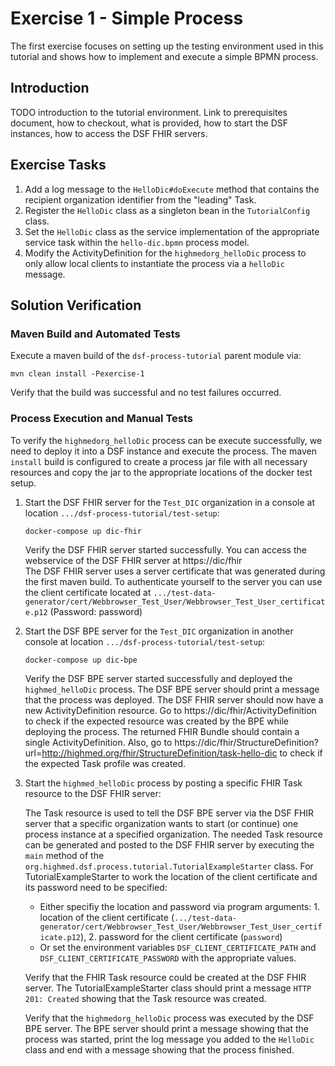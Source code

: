 # Exercise 1 - Simple Process
The first exercise focuses on setting up the testing environment used in this tutorial and shows how to implement and execute a simple BPMN process.

## Introduction
TODO introduction to the tutorial environment. Link to prerequisites document, how to checkout, what is provided, how to start the DSF instances, how to access the DSF FHIR servers.

## Exercise Tasks
1. Add a log message to the `HelloDic#doExecute` method that contains the recipient organization identifier from the "leading" Task.
1. Register the `HelloDic` class as a singleton bean in the `TutorialConfig` class.
1. Set the `HelloDic` class as the service implementation of the appropriate service task within the `hello-dic.bpmn` process model.
1. Modify the ActivityDefinition for the `highmedorg_helloDic` process to only allow local clients to instantiate the process via a `helloDic` message.

## Solution Verification
### Maven Build and Automated Tests
Execute a maven build of the `dsf-process-tutorial` parent module via:
```
mvn clean install -Pexercise-1
```
Verify that the build was successful and no test failures occurred.

### Process Execution and Manual Tests
To verify the `highmedorg_helloDic` process can be execute successfully, we need to deploy it into a DSF instance and execute the process. The maven `install` build is configured to create a process jar file with all necessary resources and copy the jar to the appropriate locations of the docker test setup.

1. Start the DSF FHIR server for the `Test_DIC` organization in a console at location `.../dsf-process-tutorial/test-setup`:
	```
	docker-compose up dic-fhir
	```
	Verify the DSF FHIR server started successfully. You can access the webservice of the DSF FHIR server at https://dic/fhir  
	The DSF FHIR server uses a server certificate that was generated during the first maven build. To authenticate yourself to the server you can use the client certificate located at `.../test-data-generator/cert/Webbrowser_Test_User/Webbrowser_Test_User_certificate.p12` (Password: password)

2. Start the DSF BPE server for the `Test_DIC` organization in another console at location `.../dsf-process-tutorial/test-setup`:
	```
	docker-compose up dic-bpe
	```
	Verify the DSF BPE server started successfully and deployed the `highmed_helloDic` process. The DSF BPE server should print a message that the process was deployed. The DSF FHIR server should now have a new ActivityDefinition resource. Go to https://dic/fhir/ActivityDefinition to check if the expected resource was created by the BPE while deploying the process. The returned FHIR Bundle should contain a single ActivityDefinition. Also, go to https://dic/fhir/StructureDefinition?url=http://highmed.org/fhir/StructureDefinition/task-hello-dic to check if the expected Task profile was created.

3. Start the `highmed_helloDic` process by posting a specific FHIR Task resource to the DSF FHIR server:

    The Task resource is used to tell the DSF BPE server via the DSF FHIR server that a specific organization wants to start (or continue) one process instance at a specified organization. The needed Task resource can be generated and posted to the DSF FHIR server by executing the `main` method of the `org.highmed.dsf.process.tutorial.TutorialExampleStarter` class. For TutorialExampleStarter to work the location of the client certificate and its password need to be specified:
	* Either specifiy the location and password via program arguments: 1. location of the client certificate (`.../test-data-generator/cert/Webbrowser_Test_User/Webbrowser_Test_User_certificate.p12`), 2. password for the client certificate (`password`)
	* Or set the environment variables `DSF_CLIENT_CERTIFICATE_PATH` and `DSF_CLIENT_CERTIFICATE_PASSWORD` with the appropriate values.
	
	Verify that the FHIR Task resource could be created at the DSF FHIR server. The TutorialExampleStarter class should print a message `HTTP 201: Created` showing that the Task resource was created.
	
	Verify that the `highmedorg_helloDic` process was executed by the DSF BPE server. The BPE server should print a message showing that the process was started, print the log message you added to the `HelloDic` class and end with a message showing that the process finished.